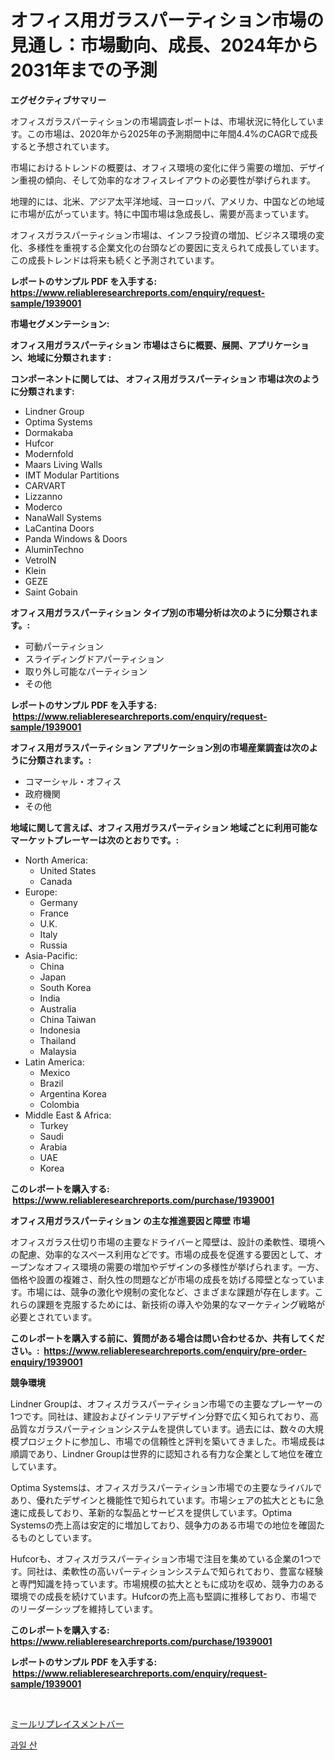 <p><h1>オフィス用ガラスパーティション市場の見通し：市場動向、成長、2024年から2031年までの予測</h1></p><p><strong>エグゼクティブサマリー</strong></p>
<p><p>オフィスガラスパーティションの市場調査レポートは、市場状況に特化しています。この市場は、2020年から2025年の予測期間中に年間4.4%のCAGRで成長すると予想されています。 </p><p>市場におけるトレンドの概要は、オフィス環境の変化に伴う需要の増加、デザイン重視の傾向、そして効率的なオフィスレイアウトの必要性が挙げられます。 </p><p>地理的には、北米、アジア太平洋地域、ヨーロッパ、アメリカ、中国などの地域に市場が広がっています。特に中国市場は急成長し、需要が高まっています。 </p><p>オフィスガラスパーティション市場は、インフラ投資の増加、ビジネス環境の変化、多様性を重視する企業文化の台頭などの要因に支えられて成長しています。この成長トレンドは将来も続くと予測されています。</p></p>
<p><strong>レポートのサンプル PDF を入手する: <a href="https://www.reliableresearchreports.com/enquiry/request-sample/1939001">https://www.reliableresearchreports.com/enquiry/request-sample/1939001</a></strong></p>
<p><strong>市場セグメンテーション:</strong></p>
<p><strong> オフィス用ガラスパーティション 市場はさらに概要、展開、アプリケーション、地域に分類されます :</strong></p>
<p><strong>コンポーネントに関しては、 オフィス用ガラスパーティション 市場は次のように分類されます: &nbsp;</strong></p>
<p><ul><li>Lindner Group</li><li>Optima Systems</li><li>Dormakaba</li><li>Hufcor</li><li>Modernfold</li><li>Maars Living Walls</li><li>IMT Modular Partitions</li><li>CARVART</li><li>Lizzanno</li><li>Moderco</li><li>NanaWall Systems</li><li>LaCantina Doors</li><li>Panda Windows & Doors</li><li>AluminTechno</li><li>VetroIN</li><li>Klein</li><li>GEZE</li><li>Saint Gobain</li></ul></p>
<p><strong> オフィス用ガラスパーティション タイプ別の市場分析は次のように分類されます。:</strong></p>
<p><ul><li>可動パーティション</li><li>スライディングドアパーティション</li><li>取り外し可能なパーティション</li><li>その他</li></ul></p>
<p><strong>レポートのサンプル PDF を入手する: &nbsp;<a href="https://www.reliableresearchreports.com/enquiry/request-sample/1939001">https://www.reliableresearchreports.com/enquiry/request-sample/1939001</a></strong></p>
<p><strong> オフィス用ガラスパーティション アプリケーション別の市場産業調査は次のように分類されます。:</strong></p>
<p><ul><li>コマーシャル・オフィス</li><li>政府機関</li><li>その他</li></ul></p>
<p><strong>地域に関して言えば、オフィス用ガラスパーティション 地域ごとに利用可能なマーケットプレーヤーは次のとおりです。:</strong></p>
<p><ul>
    <li>
        North America:
        <ul>
            <li>United States</li>
            <li>Canada</li>
        </ul>
    </li>
    <li>
        Europe:
        <ul>
            <li>Germany</li>
            <li>France</li>
            <li>U.K.</li>
            <li>Italy</li>
            <li>Russia</li>
        </ul>
    </li>
    <li>
        Asia-Pacific:
        <ul>
            <li>China</li>
            <li>Japan</li>
            <li>South Korea</li>
            <li>India</li>
            <li>Australia</li>
            <li>China Taiwan</li>
            <li>Indonesia</li>
            <li>Thailand</li>
            <li>Malaysia</li>
        </ul>
    </li>
    <li>
        Latin America:
        <ul>
            <li>Mexico</li>
            <li>Brazil</li>
            <li>Argentina Korea</li>
            <li>Colombia</li>
        </ul>
    </li>
    <li>
        Middle East & Africa:
        <ul>
            <li>Turkey</li>
            <li>Saudi</li>
            <li>Arabia</li>
            <li>UAE</li>
            <li>Korea</li>
        </ul>
    </li>
    </ul></p>
<p><strong>このレポートを購入する: &nbsp;<a href="https://www.reliableresearchreports.com/purchase/1939001">https://www.reliableresearchreports.com/purchase/1939001</a></strong></p>
<p><strong>オフィス用ガラスパーティション の主な推進要因と障壁 市場</strong></p>
<p><p>オフィスガラス仕切り市場の主要なドライバーと障壁は、設計の柔軟性、環境への配慮、効率的なスペース利用などです。市場の成長を促進する要因として、オープンなオフィス環境の需要の増加やデザインの多様性が挙げられます。一方、価格や設置の複雑さ、耐久性の問題などが市場の成長を妨げる障壁となっています。市場には、競争の激化や規制の変化など、さまざまな課題が存在します。これらの課題を克服するためには、新技術の導入や効果的なマーケティング戦略が必要とされています。</p></p>
<p><strong>このレポートを購入する前に、質問がある場合は問い合わせるか、共有してください。:&nbsp; <a href="https://www.reliableresearchreports.com/enquiry/pre-order-enquiry/1939001">https://www.reliableresearchreports.com/enquiry/pre-order-enquiry/1939001</a></strong></p>
<p><strong>競争環境</strong></p>
<p><p>Lindner Groupは、オフィスガラスパーティション市場での主要なプレーヤーの1つです。同社は、建設およびインテリアデザイン分野で広く知られており、高品質なガラスパーティションシステムを提供しています。過去には、数々の大規模プロジェクトに参加し、市場での信頼性と評判を築いてきました。市場成長は順調であり、Lindner Groupは世界的に認知される有力な企業として地位を確立しています。</p><p>Optima Systemsは、オフィスガラスパーティション市場での主要なライバルであり、優れたデザインと機能性で知られています。市場シェアの拡大とともに急速に成長しており、革新的な製品とサービスを提供しています。Optima Systemsの売上高は安定的に増加しており、競争力のある市場での地位を確固たるものとしています。</p><p>Hufcorも、オフィスガラスパーティション市場で注目を集めている企業の1つです。同社は、柔軟性の高いパーティションシステムで知られており、豊富な経験と専門知識を持っています。市場規模の拡大とともに成功を収め、競争力のある環境での成長を続けています。Hufcorの売上高も堅調に推移しており、市場でのリーダーシップを維持しています。</p></p>
<p><strong>このレポートを購入する: &nbsp; <a href="https://www.reliableresearchreports.com/purchase/1939001">https://www.reliableresearchreports.com/purchase/1939001</a></strong></p>
<p><strong>レポートのサンプル PDF を入手する: &nbsp;<a href="https://www.reliableresearchreports.com/enquiry/request-sample/1939001">https://www.reliableresearchreports.com/enquiry/request-sample/1939001</a></strong><strong></strong></p>
<p>&nbsp;</p>
<p><p><a href="https://github.com/EmoryYundt1935/Market-Research-Report-List-1/blob/main/374663916450.md">ミールリプレイスメントバー</a></p><p><a href="https://github.com/fernandotryO5lson96765/Market-Research-Report-List-1/blob/main/164349715372.md">과일 산</a></p></p>